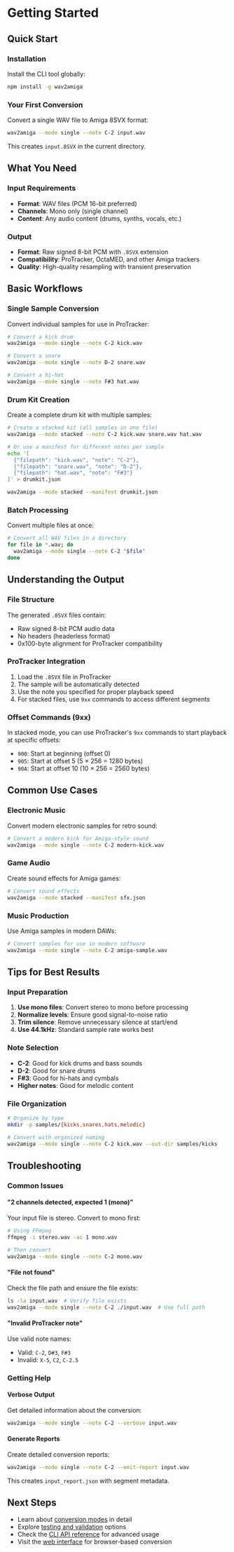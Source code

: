 # Getting Started

## Quick Start

### Installation

Install the CLI tool globally:
```bash
npm install -g wav2amiga
```

### Your First Conversion

Convert a single WAV file to Amiga 8SVX format:
```bash
wav2amiga --mode single --note C-2 input.wav
```

This creates `input.8SVX` in the current directory.

## What You Need

### Input Requirements
- **Format**: WAV files (PCM 16-bit preferred)
- **Channels**: Mono only (single channel)
- **Content**: Any audio content (drums, synths, vocals, etc.)

### Output
- **Format**: Raw signed 8-bit PCM with `.8SVX` extension
- **Compatibility**: ProTracker, OctaMED, and other Amiga trackers
- **Quality**: High-quality resampling with transient preservation

## Basic Workflows

### Single Sample Conversion
Convert individual samples for use in ProTracker:

```bash
# Convert a kick drum
wav2amiga --mode single --note C-2 kick.wav

# Convert a snare
wav2amiga --mode single --note D-2 snare.wav

# Convert a hi-hat
wav2amiga --mode single --note F#3 hat.wav
```

### Drum Kit Creation
Create a complete drum kit with multiple samples:

```bash
# Create a stacked kit (all samples in one file)
wav2amiga --mode stacked --note C-2 kick.wav snare.wav hat.wav

# Or use a manifest for different notes per sample
echo '[
  {"filepath": "kick.wav", "note": "C-2"},
  {"filepath": "snare.wav", "note": "D-2"},
  {"filepath": "hat.wav", "note": "F#3"}
]' > drumkit.json

wav2amiga --mode stacked --manifest drumkit.json
```

### Batch Processing
Convert multiple files at once:

```bash
# Convert all WAV files in a directory
for file in *.wav; do
  wav2amiga --mode single --note C-2 "$file"
done
```

## Understanding the Output

### File Structure
The generated `.8SVX` files contain:
- Raw signed 8-bit PCM audio data
- No headers (headerless format)
- 0x100-byte alignment for ProTracker compatibility

### ProTracker Integration
1. Load the `.8SVX` file in ProTracker
2. The sample will be automatically detected
3. Use the note you specified for proper playback speed
4. For stacked files, use `9xx` commands to access different segments

### Offset Commands (9xx)
In stacked mode, you can use ProTracker's `9xx` commands to start playback at specific offsets:
- `900`: Start at beginning (offset 0)
- `905`: Start at offset 5 (5 × 256 = 1280 bytes)
- `90A`: Start at offset 10 (10 × 256 = 2560 bytes)

## Common Use Cases

### Electronic Music
Convert modern electronic samples for retro sound:
```bash
# Convert a modern kick for Amiga-style sound
wav2amiga --mode single --note C-2 modern-kick.wav
```

### Game Audio
Create sound effects for Amiga games:
```bash
# Convert sound effects
wav2amiga --mode stacked --manifest sfx.json
```

### Music Production
Use Amiga samples in modern DAWs:
```bash
# Convert samples for use in modern software
wav2amiga --mode single --note C-2 amiga-sample.wav
```

## Tips for Best Results

### Input Preparation
1. **Use mono files**: Convert stereo to mono before processing
2. **Normalize levels**: Ensure good signal-to-noise ratio
3. **Trim silence**: Remove unnecessary silence at start/end
4. **Use 44.1kHz**: Standard sample rate works best

### Note Selection
- **C-2**: Good for kick drums and bass sounds
- **D-2**: Good for snare drums
- **F#3**: Good for hi-hats and cymbals
- **Higher notes**: Good for melodic content

### File Organization
```bash
# Organize by type
mkdir -p samples/{kicks,snares,hats,melodic}

# Convert with organized naming
wav2amiga --mode single --note C-2 kick.wav --out-dir samples/kicks
```

## Troubleshooting

### Common Issues

#### "2 channels detected, expected 1 (mono)"
Your input file is stereo. Convert to mono first:
```bash
# Using FFmpeg
ffmpeg -i stereo.wav -ac 1 mono.wav

# Then convert
wav2amiga --mode single --note C-2 mono.wav
```

#### "File not found"
Check the file path and ensure the file exists:
```bash
ls -la input.wav  # Verify file exists
wav2amiga --mode single --note C-2 ./input.wav  # Use full path
```

#### "Invalid ProTracker note"
Use valid note names:
- Valid: `C-2`, `D#3`, `F#3`
- Invalid: `X-5`, `C2`, `C-2.5`

### Getting Help

#### Verbose Output
Get detailed information about the conversion:
```bash
wav2amiga --mode single --note C-2 --verbose input.wav
```

#### Generate Reports
Create detailed conversion reports:
```bash
wav2amiga --mode single --note C-2 --emit-report input.wav
```

This creates `input_report.json` with segment metadata.

## Next Steps

- Learn about [conversion modes](modes.md) in detail
- Explore [testing and validation](testing.md) options
- Check the [CLI API reference](../api/cli.md) for advanced usage
- Visit the [web interface](https://wav2amiga.github.io) for browser-based conversion
